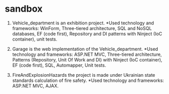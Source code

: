 # sandbox
1. Vehicle_department is an exhibition project.
*Used technology and frameworks: WinForm, Three-tiered architecture, SQL and NoSQL databases, EF (code first), Repository and DI
patterns with Ninject (IoC container), unit tests.

2. Garage is the web implementation of the Vehicle_department.
*Used technology and frameworks: ASP.NET MVC, Three-tiered architecture, Patterns (Repository, Unit Of Work and DI) with Ninject (IoC container), EF (code first), SQL, Automapper, Unit tests.

3. FireAndExplosionHazards the project is made under Ukrainian state standards calculation of fire safety.
*Used technology and frameworks: ASP.NET MVC, AJAX.
